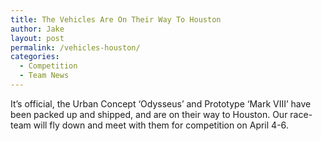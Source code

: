 ```yaml
---
title: The Vehicles Are On Their Way To Houston
author: Jake
layout: post
permalink: /vehicles-houston/
categories:
  - Competition
  - Team News
---
```

It&#8217;s official, the Urban Concept &#8216;Odysseus&#8217; and Prototype &#8216;Mark VIII&#8217; have been packed up and shipped, and are on their way to Houston. Our race-team will fly down and meet with them for competition on April 4-6.